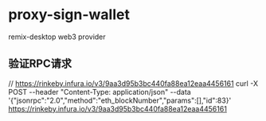 # proxy-sign-wallet
remix-desktop web3 provider

## 验证RPC请求

// https://rinkeby.infura.io/v3/9aa3d95b3bc440fa88ea12eaa4456161
curl -X POST --header "Content-Type: application/json" --data '{"jsonrpc":"2.0","method":"eth_blockNumber","params":[],"id":83}' https://rinkeby.infura.io/v3/9aa3d95b3bc440fa88ea12eaa4456161

